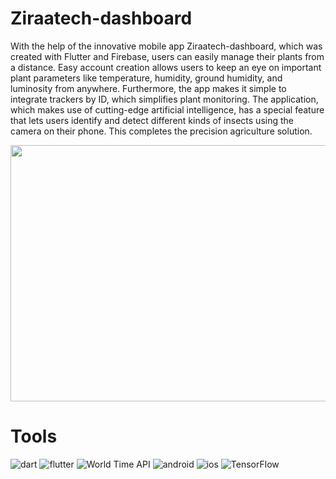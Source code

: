 # Ziraatech-dashboard
With the help of the innovative mobile app Ziraatech-dashboard, which was created with Flutter and Firebase, users can easily manage their plants from a distance. Easy account creation allows users to keep an eye on important plant parameters like temperature, humidity, ground humidity, and luminosity from anywhere. Furthermore, the app makes it simple to integrate trackers by ID, which simplifies plant monitoring. The application, which makes use of cutting-edge artificial intelligence, has a special feature that lets users identify and detect different kinds of insects using the camera on their phone. This completes the precision agriculture solution.

<div align="center">
  <img src="https://github.com/ChelghoumMohammedWassim/world_time-app/assets/101805975/5df907d9-63ba-4cd6-9a28-e62f3f0641b2" width="1869" height="410" />
</div>


# Tools
![dart](https://img.shields.io/badge/Dart-0175C2?style=for-the-badge&logo=dart&logoColor=white)
![flutter](	https://img.shields.io/badge/Flutter-02569B?style=for-the-badge&logo=flutter&logoColor=white)
![World Time API](https://img.shields.io/badge/World_Time_API-%23039BE5.svg?style=for-the-badge&logo=WorldTimeAPI)
![android](https://img.shields.io/badge/Android-3DDC84?style=for-the-badge&logo=android&logoColor=white)
![ios](https://img.shields.io/badge/iOS-000000?style=for-the-badge&logo=ios&logoColor=white)
![TensorFlow](https://img.shields.io/badge/TensorFlow-FF6F00?style=for-the-badge&logo=tensorflow&logoColor=white)
